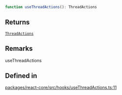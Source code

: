 ```ts
function useThreadActions(): ThreadActions
```

## Returns

[`ThreadActions`](../type-aliases/ThreadActions.md)

## Remarks

useThreadActions

## Defined in

[packages/react-core/src/hooks/useThreadActions.ts:11](https://github.com/thesysdev/crayonai/blob/6eac6f4f2cad380ceb23505021a977f1a24045b3/frontend-sdk/packages/react-core/src/hooks/useThreadActions.ts#L11)
